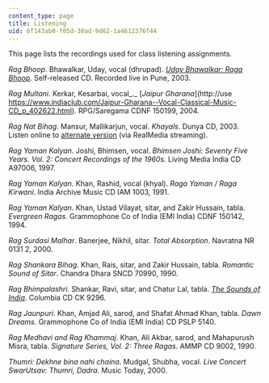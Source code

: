 ```yaml
---
content_type: page
title: Listening
uid: 6f143ab0-f05d-30ad-9d62-1a4612376f44
---
```


This page lists the recordings used for class listening assignments.

_Rag Bhoop_. Bhawalkar, Uday, vocal (dhrupad). [_Uday Bhawalkar: Raga Bhoop_](https://www.orartswatch.org/uday-bhawalkar-review-a-quick-primer-on-indian-music-appreciation/). Self-released CD. Recorded live in Pune, 2003.

_Rag Multani_. Kerkar, Kesarbai, vocal_._ [_Jaipur Gharana_](http://use https://www.indiaclub.com/Jaipur-Gharana--Vocal-Classical-Music-CD_p_402622.html). RPG/Saregama CDNF 150199, 2004.

_Rag Nat Bihag_. Mansur, Mallikarjun, vocal. _Khayals_. Dunya CD, 2003.  
Listen online to [alternate version](http://www.itcsra.org/tribute.asp) (via RealMedia streaming).

_Rag Yaman Kalyan_. Joshi, Bhimsen, vocal. _Bhimsen Joshi: Seventy Five Years. Vol. 2: Concert Recordings of the 1960s._ Living Media India CD A97006, 1997.

_Rag Yaman Kalyan_. Khan, Rashid, vocal (khyal). _Raga Yaman / Raga Kirwani_. India Archive Music CD IAM 1003, 1991.

_Rag Yaman Kalyan_. Khan, Ustad Vilayat, sitar, and Zakir Hussain, tabla. _Evergreen Ragas_. Grammophone Co of India (EMI India) CDNF 150142, 1994.

_Rag Surdasi Malhar_. Banerjee, Nikhil, sitar. _Total Absorption_. Navratna NR 0131 2, 2000.

_Rag Shankara Bihag_. Khan, Rais, sitar, and Zakir Hussain, tabla. _Romantic Sound of Sitar_. Chandra Dhara SNCD 70990, 1990.

_Rag Bhimpalashri_. Shankar, Ravi, sitar, and Chatur Lal, tabla. [_The Sounds of India_](http://www.cduniverse.com/search/xx/music/pid/1085252/a/Sounds+Of+India.htm). Columbia CD CK 9296.

_Rag Jaunpuri_. Khan, Amjad Ali, sarod, and Shafat Ahmad Khan, tabla. _Dawn Dreams_. Grammophone Co of India (EMI India) CD PSLP 5140.

_Rag Medhavi and Rag Khammaj_. Khan, Ali Akbar, sarod, and Mahapurush Misra, tabla. _Signature Series, Vol. 2: Three Ragas_. AMMP CD 9002, 1990.

_Thumri: Dekhne bina nahi chaina_. Mudgal, Shubha, vocal. _Live Concert SwarUtsav: Thumri, Dadra_. Music Today, 2000.